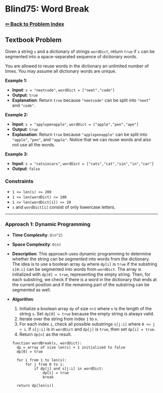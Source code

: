 # Blind75: Word Break

### [⇦ Back to Problem Index](../../index.md)

## Textbook Problem

Given a string `s` and a dictionary of strings `wordDict`, return `true` if `s` can be segmented into a space-separated sequence of dictionary words.

You are allowed to reuse words in the dictionary an unlimited number of times. You may assume all dictionary words are unique.

**Example 1:**

- **Input**: `s = "neetcode"`, `wordDict = ["neet","code"]`
- **Output**: `true`
- **Explanation**: Return `true` because `"neetcode"` can be split into `"neet"` and `"code"`.

**Example 2:**

- **Input**: `s = "applepenapple"`, `wordDict = ["apple","pen","ape"]`
- **Output**: `true`
- **Explanation**: Return `true` because `"applepenapple"` can be split into `"apple"`, `"pen"`, and `"apple"`. Notice that we can reuse words and also not use all the words.

**Example 3:**

- **Input**: `s = "catsincars"`, `wordDict = ["cats","cat","sin","in","car"]`
- **Output**: `false`

### Constraints

- `1 <= len(s) <= 200`
- `1 <= len(wordDict) <= 100`
- `1 <= len(wordDict[i]) <= 20`
- `s` and `wordDict[i]` consist of only lowercase letters.

---

### Approach 1: Dynamic Programming

- **Time Complexity**: `O(n^2)`
- **Space Complexity**: `O(n)`
- **Description**: This approach uses dynamic programming to determine whether the string can be segmented into words from the dictionary. The idea is to use a boolean array `dp` where `dp[i]` is `true` if the substring `s[0:i]` can be segmented into words from `wordDict`. The array is initialized with `dp[0] = true`, representing the empty string. Then, for each substring, we check if there is a word in the dictionary that ends at the current position and if the remaining part of the substring can be segmented as well.
- **Algorithm**:

  1. Initialize a boolean array `dp` of size `n+1` where `n` is the length of the string `s`. Set `dp[0] = true` because the empty string is always valid.
  2. Iterate over the string from index `1` to `n`.
  3. For each index `i`, check all possible substrings `s[j:i]` where `0 <= j < i`. If `s[j:i]` is in `wordDict` and `dp[j]` is `true`, then set `dp[i] = true`.
  4. Return `dp[n]` as the result.

  ```pseudo
  function wordBreak(s, wordDict):
    dp = array of size len(s) + 1 initialized to false
    dp[0] = true

    for i from 1 to len(s):
        for j from 0 to i:
            if dp[j] and s[j:i] in wordDict:
                dp[i] = true
                break

    return dp[len(s)]
  ```
